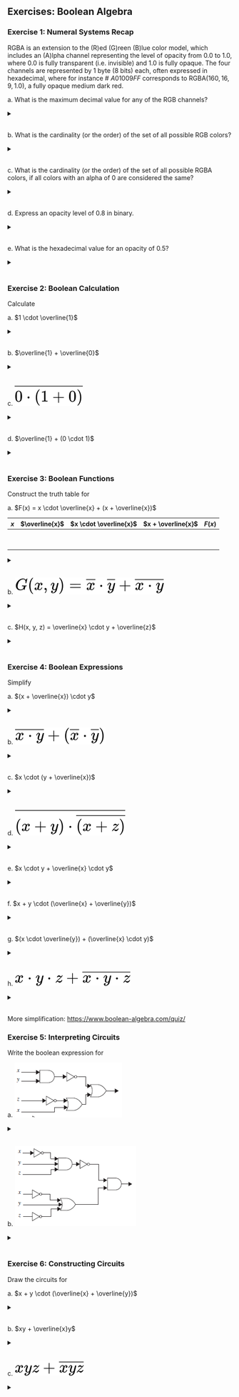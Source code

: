 ## Exercises: Boolean Algebra

### Exercise 1: Numeral Systems Recap

RGBA is an extension to the (R)ed (G)reen (B)lue color model, which includes an (A)lpha channel representing the level of opacity from $0.0$ to $1.0$, where $0.0$ is fully transparent (i.e. invisible) and $1.0$ is fully opaque.
The four channels are represented by 1 byte (8 bits) each, often expressed in hexadecimal, where for instance # $A01009FF$ corresponds to RGBA($160, 16, 9, 1.0$), a fully opaque medium dark red.

a. What is the maximum decimal value for any of the RGB channels?
<details>
<br>
<summary> </summary>
$255$
</details>
<br>

b. What is the cardinality (or the order) of the set of all possible RGB colors?
<details>
<br>
<summary> </summary>
$16^{6} = 16 777 216$
</details>
<br>

c. What is the cardinality (or the order) of the set of all possible RGBA colors, if all colors with an alpha of $0$ are considered the same?
<details>
<br>
<summary> </summary>
$16^{6} \cdot (16^2-1) + 1 = 16 777 216 \cdot 255 + 1 = 4 278 190 081$
</details>
<br>

d. Express an opacity level of $0.8$ in binary.
<details>
<br>
<summary> </summary>
$255 \cdot 0.8 = 204_{10} = 11001100_2$
</details>
<br>

e. What is the hexadecimal value for an opacity of $0.5$?
<details>
<br>
<summary> </summary>
$\approx 79$ or $80$
</details>
<br>

### Exercise 2: Boolean Calculation

Calculate

a. $1 \cdot \overline{1}$  
<details>
<br>
<summary> </summary>
$0$
</details>
<br>

b. $\overline{1} + \overline{0}$  
<details>
<br>
<summary> </summary>
$1$
</details>
<br>

c. ![$\overline{0 \cdot (1 + 0)}$](https://github.com/jakobmwang/MSE1/blob/main/src/equation%20(5).svg)
<details>
<br>
<summary> </summary>
$1$
</details>
<br>

d. $\overline{1} + (0 \cdot 1)$  
<details>
<br>
<summary> </summary>
$0$
</details>
<br>

### Exercise 3: Boolean Functions
Construct the truth table for

a. $F(x) = x \cdot \overline{x} + (x + \overline{x})$

| $x$ | $\overline{x}$ | $x \cdot \overline{x}$ | $x + \overline{x}$ | $F(x)$ |
|---|---|---|---|---|
| &nbsp; |   |   |   |   |
| &nbsp; |   |   |   |   |

<details>
<br>
<summary> </summary>

| $x$ | $\overline{x}$ | $x \cdot \overline{x}$ | $x + \overline{x}$ | $F(x)$ |
|---|---|---|---|---|
| 0 | 1 | 0 | 1 | 0+1=1 |
| 1 | 0 | 0 | 1 | 0+1=1 |

</details>
<br>

b. ![$G(x, y) = \overline{x} \cdot \overline{y} + \overline{x \cdot y}$](https://github.com/jakobmwang/MSE1/blob/main/src/equation%20(2).svg)

<details>
<br>
<summary> </summary>

| $x$ | $y$ | $\overline{x}$ | $\overline{y}$ | $\overline{x} \cdot \overline{y}$ | ![$\overline{x \cdot y}$](https://github.com/jakobmwang/MSE1/blob/main/src/equation%20(3).svg) | $G(x, y)$ |
|---|---|---|---|---|---|---|
| 0 | 0 | 1 | 1 | 1 | 1 | 1+1=1 |
| 0 | 1 | 1 | 0 | 0 | 1 | 0+1=1 |
| 1 | 0 | 0 | 1 | 0 | 1 | 0+1=1 |
| 1 | 1 | 0 | 0 | 0 | 0 | 0+0=0 |

</details>
<br>

c. $H(x, y, z) = \overline{x} \cdot y + \overline{z}$

<details>
<br>
<summary> </summary>

| $x$ | $y$ | $z$ | $\overline{x}$ | $\overline{x} \cdot y$ | $\overline{z}$ | $H(x, y, z)$ |
|---|---|---|---|---|---|---|
| 0 | 0 | 0 | 1 | 0 | 1 | 0+1=1 |
| 0 | 0 | 1 | 1 | 0 | 0 | 0+0=0 |
| 0 | 1 | 0 | 1 | 1 | 1 | 1+1=1 |
| 0 | 1 | 1 | 1 | 1 | 0 | 1+0=1 |
| 1 | 0 | 0 | 0 | 0 | 1 | 0+1=1 |
| 1 | 0 | 1 | 0 | 0 | 0 | 0+0=0 |
| 1 | 1 | 0 | 0 | 0 | 1 | 0+1=1 |
| 1 | 1 | 1 | 0 | 0 | 0 | 0+0=0 |

</details>
<br>

### Exercise 4: Boolean Expressions

Simplify

a. $(x + \overline{x}) \cdot y$  
<details>
<br>
<summary> </summary>
$y$
</details>
<br>

b. <img src="https://github.com/jakobmwang/MSE1/blob/main/src/equation%20(10).svg">
<details>
<br>
<summary> </summary>
$\overline{xy}$
</details>
<br>

c. $x \cdot (y + \overline{x})$  
<details>
<br>
<summary> </summary>
$x \cdot y$
</details>
<br>

d. <img src="https://github.com/jakobmwang/MSE1/blob/main/src/equation%20(9).svg">
<details>
<br>
<summary> </summary>
$x + \overline{y} + z$
</details>
<br>

e. $x \cdot y + \overline{x} \cdot y$  
<details>
<br>
<summary> </summary>
$y$
</details>
<br>

f. $x + y \cdot (\overline{x} + \overline{y})$
<details>
<br>
<summary> </summary>
$x + y$
</details>
<br>

g. $(x \cdot \overline{y}) + (\overline{x} \cdot y)$  
<details>
<br>
<summary> </summary>
$(x \cdot \overline{y}) + (\overline{x} \cdot y)$
</details>
<br>

h. <img src="https://github.com/jakobmwang/MSE1/blob/main/src/equation%20(8).svg">
<details>
<br>
<summary> </summary>
$1$
</details>
<br>

More simplification: https://www.boolean-algebra.com/quiz/

### Exercise 5: Interpreting Circuits

Write the boolean expression for

a. <img src="https://github.com/jakobmwang/MSE1/blob/main/src/circuit3.png">
<details>
<br>
<summary> </summary>
$\overline{xy}+(\overline{z}+x)$
</details>
<br>

b. <img src="https://github.com/jakobmwang/MSE1/blob/main/src/circuit4.png">
<details>
<br>
<summary> </summary>
<img src="https://github.com/jakobmwang/MSE1/blob/main/src/equation%20(7).svg">
</details>
<br>

### Exercise 6: Constructing Circuits

Draw the circuits for

a. $x + y \cdot (\overline{x} + \overline{y})$
<details>
<br>
<summary> </summary>
<img src="https://github.com/jakobmwang/MSE1/blob/main/src/circuit5.png">
</details>
<br>

b. $xy + \overline{x}y$
<details>
<br>
<summary> </summary>
<img src="https://github.com/jakobmwang/MSE1/blob/main/src/circuit6.png">
</details>
<br>

c. ![$xyz + \overline{xyz}$](https://github.com/jakobmwang/MSE1/blob/main/src/equation%20(6).svg)
<details>
<br>
<summary> </summary>
<img src="https://github.com/jakobmwang/MSE1/blob/main/src/circuit7.png">
</details>
<br>
